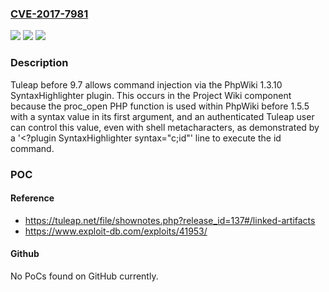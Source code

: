 ### [CVE-2017-7981](https://cve.mitre.org/cgi-bin/cvename.cgi?name=CVE-2017-7981)
![](https://img.shields.io/static/v1?label=Product&message=n%2Fa&color=blue)
![](https://img.shields.io/static/v1?label=Version&message=n%2Fa&color=blue)
![](https://img.shields.io/static/v1?label=Vulnerability&message=n%2Fa&color=brighgreen)

### Description

Tuleap before 9.7 allows command injection via the PhpWiki 1.3.10 SyntaxHighlighter plugin. This occurs in the Project Wiki component because the proc_open PHP function is used within PhpWiki before 1.5.5 with a syntax value in its first argument, and an authenticated Tuleap user can control this value, even with shell metacharacters, as demonstrated by a '<?plugin SyntaxHighlighter syntax="c;id"' line to execute the id command.

### POC

#### Reference
- https://tuleap.net/file/shownotes.php?release_id=137#/linked-artifacts
- https://www.exploit-db.com/exploits/41953/

#### Github
No PoCs found on GitHub currently.

